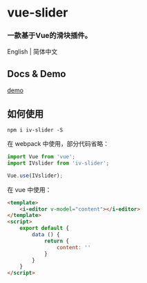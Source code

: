 # vue-slider
### 一款基于Vue的滑块插件。

English | 简体中文

## Docs & Demo
[demo](https://nightcatsama.github.io/vue-slider-component)

## 如何使用

```
npm i iv-slider -S
```
在 webpack 中使用，部分代码省略：
``` js
import Vue from 'vue';
import IVslider from 'iv-slider';

Vue.use(IVslider);
```

在 vue 中使用：
``` html
<template>
    <i-editor v-model="content"></i-editor>
</template>
<script>
    export default {
        data () {
            return {
                content: ''
            }
        }
    }
</script>
```